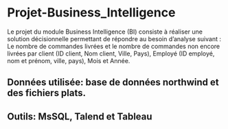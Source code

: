 # Projet-Business_Intelligence
Le projet du module Business Intelligence (BI) consiste à réaliser une solution décisionnelle permettant de répondre au besoin d’analyse suivant : Le nombre de commandes livrées et le nombre de commandes non encore livrées par client (ID client, Nom client, Ville, Pays), Employé (ID employé, nom et prénom, ville, pays), Mois et Année.

## Données utilisée: base de données northwind et des fichiers plats.
## Outils: MsSQL, Talend et Tableau


